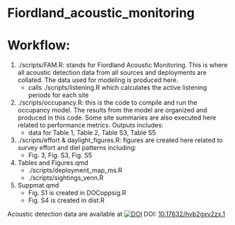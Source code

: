 # Fiordland_acoustic_monitoring

# Workflow:

1.  ./scripts/FAM.R: stands for Fiordland Acoustic Monitoring. This is where all acoustic detection data from all sources and deployments are collated. The data used for modeling is produced here.
    -   calls ./scripts/listening.R which calculates the active listening periods for each site
2.  ./scripts/occupancy.R: this is the code to compile and run the occupancy model. The results from the model are organized and produced in this code. Some site summaries are also executed here related to performance metrics. Outputs includes:
    -   data for Table 1, Table 2, Table S3, Table S5
3.  ./scripts/effort & daylight_figures.R: figures are created here related to survey effort and diel patterns including:
    -   Fig. 3, Fig. S3, Fig. S5
4.  Tables and Figures.qmd
    -   ./scripts/deployment_map_ms.R
    -   ./scripts/sightings_venn.R
5.  Suppmat.qmd
    - Fig. S1 is created in DOCoppsig.R
    - Fig. S4 is created in dist.R

Acoustic detection data are available at [![DOI](https://img.shields.io/badge/Mendeley-9D1620.svg?style=for-the-badge&logo=Mendeley&logoColor=white)](https://data.mendeley.com/datasets/hvb2gxv2zx/1) DOI:
[10.17632/hvb2gxv2zx.1](https://data.mendeley.com/datasets/hvb2gxv2zx/1)
